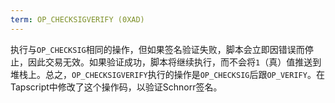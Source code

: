 ```yaml
---
term: OP_CHECKSIGVERIFY (0XAD)
---
```


执行与`OP_CHECKSIG`相同的操作，但如果签名验证失败，脚本会立即因错误而停止，因此交易无效。如果验证成功，脚本将继续执行，而不会将`1`（真）值推送到堆栈上。总之，`OP_CHECKSIGVERIFY`执行的操作是`OP_CHECKSIG`后跟`OP_VERIFY`。在Tapscript中修改了这个操作码，以验证Schnorr签名。